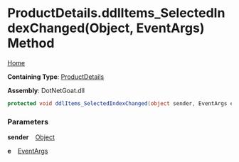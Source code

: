 # ProductDetails\.ddlItems\_SelectedIndexChanged\(Object, EventArgs\) Method

[Home](../../../../../../README.md)

**Containing Type**: [ProductDetails](../README.md)

**Assembly**: DotNetGoat\.dll

```csharp
protected void ddlItems_SelectedIndexChanged(object sender, EventArgs e)
```

### Parameters

**sender** &ensp; [Object](https://docs.microsoft.com/en-us/dotnet/api/system.object)

**e** &ensp; [EventArgs](https://docs.microsoft.com/en-us/dotnet/api/system.eventargs)